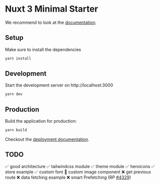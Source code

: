# Nuxt 3 Minimal Starter

We recommend to look at the [documentation](https://v3.nuxtjs.org).

## Setup

Make sure to install the dependencies

```bash
yarn install
```

## Development

Start the development server on http://localhost:3000

```bash
yarn dev
```

## Production

Build the application for production:

```bash
yarn build
```

Checkout the [deployment documentation](https://v3.nuxtjs.org/docs/deployment).

## TODO
✅ good architecture
✅ tailwindcss module
✅ theme module
✅ heroicons
✅ store example
✅ custom font
🚧 custom image component
❌ get previous route
❌ data fetching example
❌ smart Prefetching (RP [#4329](https://github.com/nuxt/framework/pull/4329))